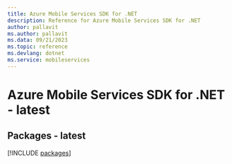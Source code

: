 ```yaml
---
title: Azure Mobile Services SDK for .NET
description: Reference for Azure Mobile Services SDK for .NET
author: pallavit
ms.author: pallavit
ms.data: 09/21/2023
ms.topic: reference
ms.devlang: dotnet
ms.service: mobileservices
---
```

# Azure Mobile Services SDK for .NET - latest
## Packages - latest
[!INCLUDE [packages](mobile-services-index.md)]